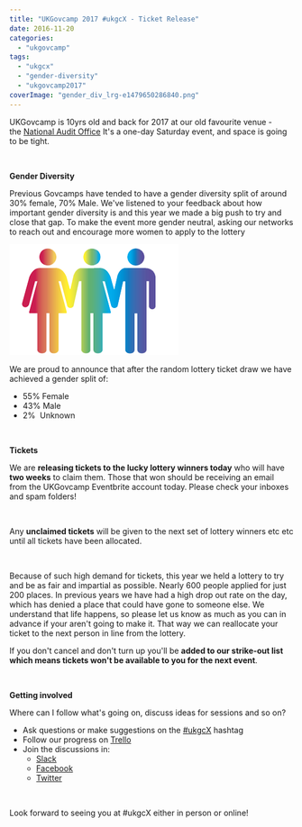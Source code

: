 ```yaml
---
title: "UKGovcamp 2017 #ukgcX - Ticket Release"
date: 2016-11-20
categories: 
  - "ukgovcamp"
tags: 
  - "ukgcx"
  - "gender-diversity"
  - "ukgovcamp2017"
coverImage: "gender_div_lrg-e1479650286840.png"
---
```


UKGovcamp is 10yrs old and back for 2017 at our old favourite venue - the [National Audit Office](http://www.nao.org.uk) It's a one-day Saturday event, and space is going to be tight.

 

**Gender Diversity**

Previous Govcamps have tended to have a gender diversity split of around 30% female, 70% Male. We've listened to your feedback about how important gender diversity is and this year we made a big push to try and close that gap. To make the event more gender neutral, asking our networks to reach out and encourage more women to apply to the lottery

[![gender_div_lrg](images/gender_div_lrg-300x196.png)](http://www.ukgovcamp.com/wp-content/uploads/2016/11/gender_div_lrg-e1479650286840.png)

We are proud to announce that after the random lottery ticket draw we have achieved a gender split of:

- 55% Female
- 43% Male
- 2%  Unknown

 

**Tickets**

We are **releasing tickets to the lucky lottery winners today** who will have **two weeks** to claim them. Those that won should be receiving an email from the UKGovcamp Eventbrite account today. Please check your inboxes and spam folders!

 

Any **unclaimed tickets** will be given to the next set of lottery winners etc etc until all tickets have been allocated.

 

Because of such high demand for tickets, this year we held a lottery to try and be as fair and impartial as possible. Nearly 600 people applied for just 200 places. In previous years we have had a high drop out rate on the day, which has denied a place that could have gone to someone else. We understand that life happens, so please let us know as much as you can in advance if your aren't going to make it. That way we can reallocate your ticket to the next person in line from the lottery.

If you don't cancel and don't turn up you'll be **added to our strike-out list which means tickets won't be available to you for the next event**.

 

**Getting involved**

Where can I follow what's going on, discuss ideas for sessions and so on?

- Ask questions or make suggestions on the [#ukgcX](https://twitter.com/search?q=%23ukgcx&src=typd) hashtag
- Follow our progress on [Trello](https://trello.com/b/Tn1kRS4X/ukgcx)
- Join the discussions in:
    - [Slack](http://slack.gov.camp)
    - [Facebook](https://www.facebook.com/ukgovcamp/)
    - [Twitter](http://twitter.com/UKGovCamp)

 

Look forward to seeing you at #ukgcX either in person or online!
